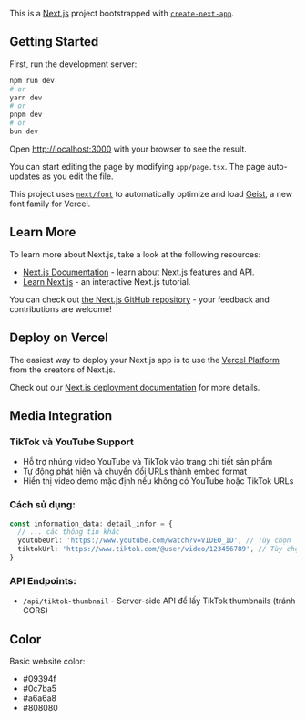 This is a [Next.js](https://nextjs.org) project bootstrapped with [`create-next-app`](https://nextjs.org/docs/app/api-reference/cli/create-next-app).

## Getting Started

First, run the development server:

```bash
npm run dev
# or
yarn dev
# or
pnpm dev
# or
bun dev
```

Open [http://localhost:3000](http://localhost:3000) with your browser to see the result.

You can start editing the page by modifying `app/page.tsx`. The page auto-updates as you edit the file.

This project uses [`next/font`](https://nextjs.org/docs/app/building-your-application/optimizing/fonts) to automatically optimize and load [Geist](https://vercel.com/font), a new font family for Vercel.

## Learn More

To learn more about Next.js, take a look at the following resources:

- [Next.js Documentation](https://nextjs.org/docs) - learn about Next.js features and API.
- [Learn Next.js](https://nextjs.org/learn) - an interactive Next.js tutorial.

You can check out [the Next.js GitHub repository](https://github.com/vercel/next.js) - your feedback and contributions are welcome!

## Deploy on Vercel

The easiest way to deploy your Next.js app is to use the [Vercel Platform](https://vercel.com/new?utm_medium=default-template&filter=next.js&utm_source=create-next-app&utm_campaign=create-next-app-readme) from the creators of Next.js.

Check out our [Next.js deployment documentation](https://nextjs.org/docs/app/building-your-application/deploying) for more details.

## Media Integration

### TikTok và YouTube Support
- Hỗ trợ nhúng video YouTube và TikTok vào trang chi tiết sản phẩm
- Tự động phát hiện và chuyển đổi URLs thành embed format
- Hiển thị video demo mặc định nếu không có YouTube hoặc TikTok URLs

### Cách sử dụng:

```typescript
const information_data: detail_infor = {
  // ... các thông tin khác
  youtubeUrl: 'https://www.youtube.com/watch?v=VIDEO_ID', // Tùy chọn
  tiktokUrl: 'https://www.tiktok.com/@user/video/123456789', // Tùy chọn
}
```

### API Endpoints:
- `/api/tiktok-thumbnail` - Server-side API để lấy TikTok thumbnails (tránh CORS)

## Color

Basic website color:
- #09394f
- #0c7ba5
- #a6a6a8
- #808080